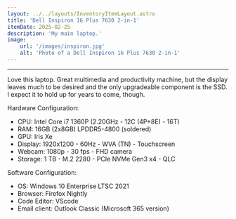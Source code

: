 ```yaml
---
layout: ../../layouts/InventoryItemLayout.astro
title: 'Dell Inspiron 16 Plus 7630 2-in-1'
itemDate: 2025-02-25
description: 'My main laptop.'
image:
    url: '/images/inspiron.jpg' 
    alt: 'Photo of a Dell Inspiron 16 Plus 7630 2-in-1'
---
```

____________________________________________________________________________________________

Love this laptop. Great multimedia and productivity machine, but the display leaves much to be desired and the only upgradeable component is the SSD. I expect it to hold up for years to come, though.

Hardware Configuration:
<ul>
<li>CPU: Intel Core i7 1360P (2.20GHz - 12C (4P+8E) - 16T)
<li>RAM: 16GB (2x8GB) LPDDR5-4800 (soldered)
<li>GPU: Iris Xe
<li>Display: 1920x1200 - 60Hz - WVA (TN) - Touchscreen
<li>Webcam: 1080p - 30 fps - FHD camera
<li>Storage: 1 TB - M.2 2280 - PCIe NVMe Gen3 x4 - QLC
</ul>

Software Configuration:
<ul>
<li>OS: Windows 10 Enterprise LTSC 2021
<li>Browser: Firefox Nightly
<li>Code Editor: VScode
<li>Email client: Outlook Classic (Microsoft 365 version)
</ul>